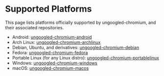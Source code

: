 # Supported Platforms

This page lists platforms officially supported by ungoogled-chromium, and their associated repositories.

* Android: [ungoogled-chromium-android](//github.com/ungoogled-software/ungoogled-chromium-android)
* Arch Linux: [ungoogled-chromium-archlinux](//github.com/ungoogled-software/ungoogled-chromium-archlinux)
* Debian, Ubuntu, and derivatives: [ungoogled-chromium-debian](//github.com/ungoogled-software/ungoogled-chromium-debian)
* Fedora: [ungoogled-chromium-fedora](//github.com/wchen342/ungoogled-chromium-fedora)
* Portable Linux (for any Linux distro): [ungoogled-chromium-portablelinux](//github.com/ungoogled-software/ungoogled-chromium-portablelinux)
* Windows: [ungoogled-chromium-windows](//github.com/ungoogled-software/ungoogled-chromium-windows)
* macOS: [ungoogled-chromium-macos](//github.com/ungoogled-software/ungoogled-chromium-macos)
